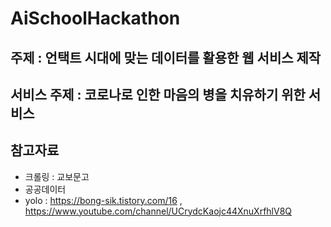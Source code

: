 # AiSchoolHackathon
## 주제 : 언택트 시대에 맞는 데이터를 활용한 웹 서비스 제작

## 서비스 주제 : 코로나로 인한 마음의 병을 치유하기 위한 서비스

## 참고자료
- 크롤링 : 교보문고
- 공공데이터
- yolo : https://bong-sik.tistory.com/16 , https://www.youtube.com/channel/UCrydcKaojc44XnuXrfhlV8Q
